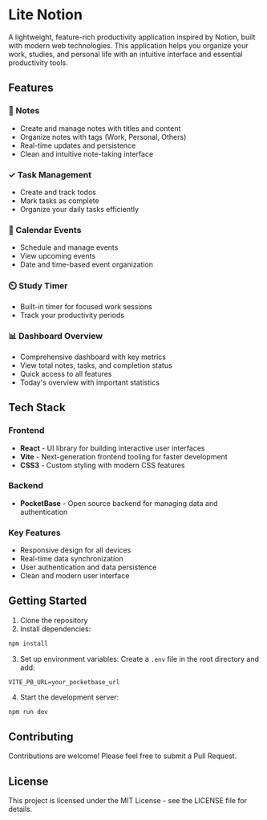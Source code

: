 # Lite Notion

A lightweight, feature-rich productivity application inspired by Notion, built with modern web technologies. This application helps you organize your work, studies, and personal life with an intuitive interface and essential productivity tools.

## Features

### 📝 Notes
- Create and manage notes with titles and content
- Organize notes with tags (Work, Personal, Others)
- Real-time updates and persistence
- Clean and intuitive note-taking interface

### ✓ Task Management
- Create and track todos
- Mark tasks as complete
- Organize your daily tasks efficiently

### 📅 Calendar Events
- Schedule and manage events
- View upcoming events
- Date and time-based event organization

### ⏲️ Study Timer
- Built-in timer for focused work sessions
- Track your productivity periods

### 📊 Dashboard Overview
- Comprehensive dashboard with key metrics
- View total notes, tasks, and completion status
- Quick access to all features
- Today's overview with important statistics

## Tech Stack

### Frontend
- **React** - UI library for building interactive user interfaces
- **Vite** - Next-generation frontend tooling for faster development
- **CSS3** - Custom styling with modern CSS features

### Backend
- **PocketBase** - Open source backend for managing data and authentication

### Key Features
- Responsive design for all devices
- Real-time data synchronization
- User authentication and data persistence
- Clean and modern user interface

## Getting Started

1. Clone the repository
2. Install dependencies:
```bash
npm install
```

3. Set up environment variables:
Create a `.env` file in the root directory and add:
```env
VITE_PB_URL=your_pocketbase_url
```

4. Start the development server:
```bash
npm run dev
```

## Contributing

Contributions are welcome! Please feel free to submit a Pull Request.

## License

This project is licensed under the MIT License - see the LICENSE file for details.
